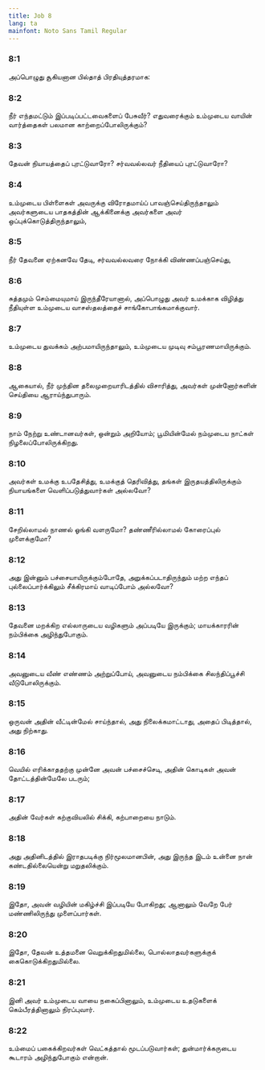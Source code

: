 ```yaml
---
title: Job 8
lang: ta
mainfont: Noto Sans Tamil Regular
---
```


###  8:1

அப்பொழுது சூகியனான பில்தாத் பிரதியுத்தரமாக:

###  8:2

நீர் எந்தமட்டும் இப்படிப்பட்டவைகளைப் பேசுவீர்? எதுவரைக்கும் உம்முடைய வாயின் வார்த்தைகள் பலமான காற்றைப்போலிருக்கும்?

###  8:3

தேவன் நியாயத்தைப் புரட்டுவாரோ? சர்வவல்லவர் நீதியைப் புரட்டுவாரோ?

###  8:4

உம்முடைய பிள்ளைகள் அவருக்கு விரோதமாய்ப் பாவஞ்செய்திருந்தாலும் அவர்களுடைய பாதகத்தின் ஆக்கினைக்கு அவர்களை அவர் ஒப்புக்கொடுத்திருந்தாலும்,

###  8:5

நீர் தேவனை ஏற்கனவே தேடி, சர்வவல்லவரை நோக்கி விண்ணப்பஞ்செய்து,

###  8:6

சுத்தமும் செம்மையுமாய் இருந்தீரேயானால், அப்பொழுது அவர் உமக்காக விழித்து நீதியுள்ள உம்முடைய வாசஸ்தலத்தைச் சாங்கோபாங்கமாக்குவார்.

###  8:7

உம்முடைய துவக்கம் அற்பமாயிருந்தாலும், உம்முடைய முடிவு சம்பூரணமாயிருக்கும்.

###  8:8

ஆகையால், நீர் முந்தின தலைமுறையாரிடத்தில் விசாரித்து, அவர்கள் முன்னோர்களின் செய்தியை ஆராய்ந்துபாரும்.

###  8:9

நாம் நேற்று உண்டானவர்கள், ஒன்றும் அறியோம்; பூமியின்மேல் நம்முடைய நாட்கள் நிழலைப்போலிருக்கிறது.

###  8:10

அவர்கள் உமக்கு உபதேசித்து, உமக்குத் தெரிவித்து, தங்கள் இருதயத்திலிருக்கும் நியாயங்களை வெளிப்படுத்துவார்கள் அல்லவோ?

###  8:11

சேறில்லாமல் நாணல் ஓங்கி வளருமோ? தண்ணீரில்லாமல் கோரைப்புல் முளைக்குமோ?

###  8:12

அது இன்னும் பச்சையாயிருக்கும்போதே, அறுக்கப்படாதிருந்தும் மற்ற எந்தப் புல்லைப்பார்க்கிலும் சீக்கிரமாய் வாடிப்போம் அல்லவோ?

###  8:13

தேவனை மறக்கிற எல்லாருடைய வழிகளும் அப்படியே இருக்கும்; மாயக்காரரின் நம்பிக்கை அழிந்துபோகும்.

###  8:14

அவனுடைய வீண் எண்ணம் அற்றுப்போய், அவனுடைய நம்பிக்கை சிலந்திப்பூச்சி வீடுபோலிருக்கும்.

###  8:15

ஒருவன் அதின் வீட்டின்மேல் சாய்ந்தால், அது நிலைக்கமாட்டாது, அதைப் பிடித்தால், அது நிற்காது.

###  8:16

வெயில் எரிக்காததற்கு முன்னே அவன் பச்சைச்செடி, அதின் கொடிகள் அவன் தோட்டத்தின்மேலே படரும்;

###  8:17

அதின் வேர்கள் கற்குவியலில் சிக்கி, கற்பாறையை நாடும்.

###  8:18

அது அதினிடத்தில் இராதபடிக்கு நிர்மூலமானபின், அது இருந்த இடம் உன்னை நான் கண்டதில்லையென்று மறுதலிக்கும்.

###  8:19

இதோ, அவன் வழியின் மகிழ்ச்சி இப்படியே போகிறது; ஆனாலும் வேறே பேர் மண்ணிலிருந்து முளைப்பார்கள்.

###  8:20

இதோ, தேவன் உத்தமனை வெறுக்கிறதுமில்லை, பொல்லாதவர்களுக்குக் கைகொடுக்கிறதுமில்லை.

###  8:21

இனி அவர் உம்முடைய வாயை நகைப்பினாலும், உம்முடைய உதடுகளைக் கெம்பீரத்தினாலும் நிரப்புவார்.

###  8:22

உம்மைப் பகைக்கிறவர்கள் வெட்கத்தால் மூடப்படுவார்கள்; துன்மார்க்கருடைய கூடாரம் அழிந்துபோகும் என்றான்.

